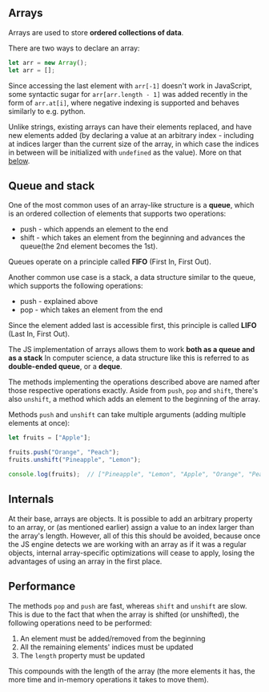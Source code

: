 ## Arrays

Arrays are used to store **ordered collections of data**.

There are two ways to declare an array:

```js
let arr = new Array();
let arr = [];
```

Since accessing the last element with `arr[-1]` doesn't work in JavaScript, some syntactic sugar for `arr[arr.length - 1]` was added recently in the form of `arr.at[i]`, where negative indexing is supported and behaves similarly to e.g. python.

Unlike strings, existing arrays can have their elements replaced, and have new elements added (by declaring a value at an arbitrary index - including at indices larger than the current size of the array, in which case the indices in between will be initialized with `undefined` as the value). More on that [below](/DataTypes/arrays.md#internals).

## Queue and stack

One of the most common uses of an array-like structure is a **queue**, which is an ordered collection of elements that supports two operations:
* push - which appends an element to the end
* shift - which takes an element from the beginning and advances the queue(the 2nd element becomes the 1st).

Queues operate on a principle called **FIFO** (First In, First Out).

Another common use case is a stack, a data structure similar to the queue, which supports the following operations:
* push - explained above
* pop - which takes an element from the end

Since the element added last is accessible first, this principle is called **LIFO** (Last In, First Out).

The JS implementation of arrays allows them to work **both as a queue and as a stack** In computer science, a data structure like this is referred to as **double-ended queue**, or a **deque**.

The methods implementing the operations described above are named after those respective operations exactly. Aside from `push`, `pop` and `shift`, there's also `unshift`, a method which adds an element to the beginning of the array.

Methods `push` and `unshift` can take multiple arguments (adding multiple elements at once):

```js
let fruits = ["Apple"];

fruits.push("Orange", "Peach");
fruits.unshift("Pineapple", "Lemon");

console.log(fruits);  // ["Pineapple", "Lemon", "Apple", "Orange", "Peach"]
```

## Internals

At their base, arrays are objects. It is possible to add an arbitrary property to an array, or (as mentioned earlier) assign a value to an index larger than the array's length. However, all of this this should be avoided, because once the JS engine detects we are working with an array as if it was a regular objects, internal array-specific optimizations will cease to apply, losing the advantages of using an array in the first place.

## Performance

The methods `pop` and `push` are fast, whereas `shift` and `unshift` are slow. This is due to the fact that when the array is shifted (or unshifted), the following operations need to be performed:
1. An element must be added/removed from the beginning
2. All the remaining elements' indices must be updated
3. The `length` property must be updated

This compounds with the length of the array (the more elements it has, the more time and in-memory operations it takes to move them).
